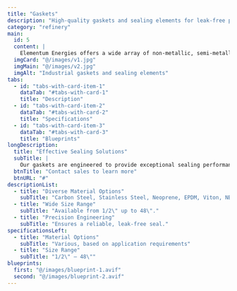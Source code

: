 ```yaml
---
title: "Gaskets"
description: "High-quality gaskets and sealing elements for leak-free performance."
category: "refinery"
main:
  id: 5
  content: |
    Elementum Energies offers a wide array of non-metallic, semi-metallic, and metallic gaskets, designed with precision workmanship to ensure reliable static sealing in a variety of industrial applications.
  imgCard: "@/images/v1.jpg"
  imgMain: "@/images/v2.jpg"
  imgAlt: "Industrial gaskets and sealing elements"
tabs:
  - id: "tabs-with-card-item-1"
    dataTab: "#tabs-with-card-1"
    title: "Description"
  - id: "tabs-with-card-item-2"
    dataTab: "#tabs-with-card-2"
    title: "Specifications"
  - id: "tabs-with-card-item-3"
    dataTab: "#tabs-with-card-3"
    title: "Blueprints"
longDescription:
  title: "Effective Sealing Solutions"
  subTitle: |
    Our gaskets are engineered to provide exceptional sealing performance, reducing leaks and extending equipment life in demanding industrial environments.
  btnTitle: "Contact sales to learn more"
  btnURL: "#"
descriptionList:
  - title: "Diverse Material Options"
    subTitle: "Carbon Steel, Stainless Steel, Neoprene, EPDM, Viton, NBR, and Silicon."
  - title: "Wide Size Range"
    subTitle: "Available from 1/2\" up to 48\"."
  - title: "Precision Engineering"
    subTitle: "Ensures a reliable, leak-free seal."
specificationsLeft:
  - title: "Material Options"
    subTitle: "Various, based on application requirements"
  - title: "Size Range"
    subTitle: "1/2\" – 48\""
blueprints:
  first: "@/images/blueprint-1.avif"
  second: "@/images/blueprint-2.avif"
---
```


